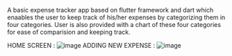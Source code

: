 A basic expense tracker app based on flutter framework and dart which enaables the user to keep track of his/her expenses by categorizing them in four categories. User is also provided with a chart of these four categories for ease of comparision and keeping track. 

HOME SCREEN : 
![image](https://github.com/TornadoTongue/Expense_App/assets/96979911/3d000ce8-2e87-4eab-9e3e-59f67cd795a7)
ADDING NEW EXPENSE : 
![image](https://github.com/TornadoTongue/Expense_App/assets/96979911/cd7e661b-3f07-465f-9818-38dbe215017b)

